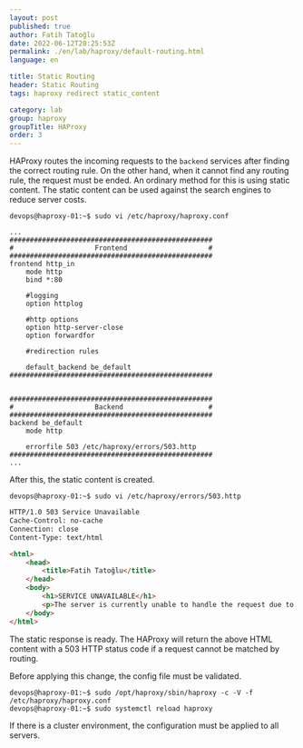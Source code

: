 ```yaml
---
layout: post
published: true
author: Fatih Tatoğlu
date: 2022-06-12T20:25:53Z
permalink: ./en/lab/haproxy/default-routing.html
language: en

title: Static Routing
header: Static Routing
tags: haproxy redirect static_content

category: lab
group: haproxy
groupTitle: HAProxy
order: 3
---
```


HAProxy routes the incoming requests to the `backend` services after finding the correct routing rule. On the other hand, when it cannot find any routing rule, the request must be ended. An ordinary method for this is using static content. The static content can be used against the search engines to reduce server costs.

```shell
devops@haproxy-01:~$ sudo vi /etc/haproxy/haproxy.conf
```

```nestedtext
...
##################################################
#                    Frontend                    #
##################################################
frontend http_in
    mode http
    bind *:80

    #logging
    option httplog

    #http options
    option http-server-close
    option forwardfor

    #redirection rules

    default_backend be_default
##################################################


##################################################
#                    Backend                     #
##################################################
backend be_default
    mode http

    errorfile 503 /etc/haproxy/errors/503.http
##################################################
...
```

After this, the static content is created.

```shell
devops@haproxy-01:~$ sudo vi /etc/haproxy/errors/503.http
```

```html
HTTP/1.0 503 Service Unavailable
Cache-Control: no-cache
Connection: close
Content-Type: text/html

<html>
    <head>
        <title>Fatih Tatoğlu</title>
    </head>
    <body>
        <h1>SERVICE UNAVAILABLE</h1>
        <p>The server is currently unable to handle the request due to a temporary overload or scheduled maintenance, which will likely be alleviated after some delay.</p>
    </body>
</html>
```

The static response is ready. The HAProxy will return the above HTML content with a 503 HTTP status code if a request cannot be matched by routing.

Before applying this change, the config file must be validated.

```shell
devops@haproxy-01:~$ sudo /opt/haproxy/sbin/haproxy -c -V -f /etc/haproxy/haproxy.conf
devops@haproxy-01:~$ sudo systemctl reload haproxy
```

If there is a cluster environment, the configuration must be applied to all servers.
